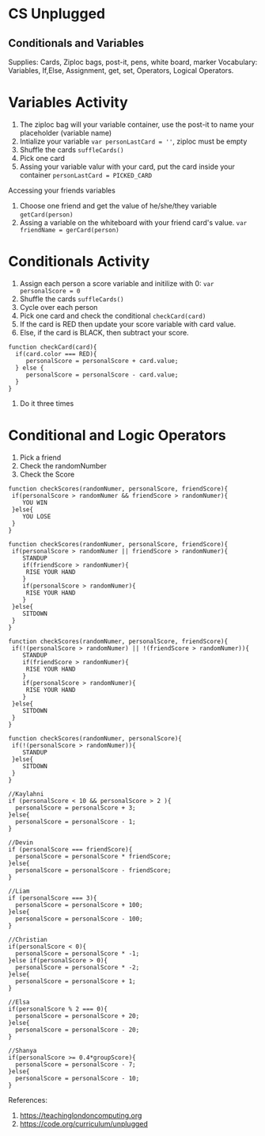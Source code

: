 # CS Unplugged 
## Conditionals and Variables

Supplies: Cards, Ziploc bags, post-it, pens, white board, marker
Vocabulary: Variables, If,Else, Assignment, get, set, Operators, Logical Operators.


# Variables Activity

1. The ziploc bag will your variable container, use the post-it to name your placeholder (variable name)
1. Intialize your variable `var personLastCard = ''`, ziploc must be empty
1. Shuffle the cards `suffleCards()`
1. Pick one card
1. Assing your variable valur with your card, put the card inside your container `personLastCard = PICKED_CARD`

Accessing your friends variables 

1. Choose one friend and get the value of he/she/they variable `getCard(person)`
1. Assing a variable on the whiteboard with your friend card's value. `var friendName = gerCard(person)`


# Conditionals Activity

1. Assign each person a score variable and initilize with 0: `var personalScore = 0`
1. Shuffle the cards `suffleCards()`
1. Cycle over each person 
1. Pick one card and check the conditional `checkCard(card)`
1. If the card is RED then update your score variable with card value.
1. Else, if the card is BLACK, then subtract your score.

```
function checkCard(card){
  if(card.color === RED){
     personalScore = personalScore + card.value;
  } else {
     personalScore = personalScore - card.value;
  }
}
```

1. Do it three times


# Conditional and Logic Operators


1. Pick a friend
1. Check the randomNumber
1. Check the Score
```
function checkScores(randomNumer, personalScore, friendScore){
 if(personalScore > randomNumer && friendScore > randomNumer){
    YOU WIN
 }else{
    YOU LOSE 
 }
}
```



```
function checkScores(randomNumer, personalScore, friendScore){
 if(personalScore > randomNumer || friendScore > randomNumer){
    STANDUP
    if(friendScore > randomNumer){
     RISE YOUR HAND
    }
    if(personalScore > randomNumer){
     RISE YOUR HAND
    }
 }else{
    SITDOWN
 }
}
```

```
function checkScores(randomNumer, personalScore, friendScore){
 if(!(personalScore > randomNumer) || !(friendScore > randomNumer)){
    STANDUP
    if(friendScore > randomNumer){
     RISE YOUR HAND
    }
    if(personalScore > randomNumer){
     RISE YOUR HAND
    }
 }else{
    SITDOWN
 }
}
```

```
function checkScores(randomNumer, personalScore){
 if(!(personalScore > randomNumer)){
    STANDUP
 }else{
    SITDOWN
 }
}
```

```
//Kaylahni
if (personalScore < 10 && personalScore > 2 ){
  personalScore = personalScore + 3;
}else{
  personalScore = personalScore - 1;
}

//Devin
if (personalScore === friendScore){
  personalScore = personalScore * friendScore;
}else{
  personalScore = personalScore - friendScore;
}

//Liam
if (personalScore === 3){
  personalScore = personalScore + 100;
}else{
  personalScore = personalScore - 100;
}

//Christian
if(personalScore < 0){
  personalScore = personalScore * -1;
}else if(personalScore > 0){
  personalScore = personalScore * -2;
}else{
  personalScore = personalScore + 1;
}

//Elsa
if(personalScore % 2 === 0){
  personalScore = personalScore + 20;
}else{
  personalScore = personalScore - 20;
}

//Shanya
if(personalScore >= 0.4*groupScore){
  personalScore = personalScore - 7;
}else{
  personalScore = personalScore - 10;
}

```


References:

1. https://teachinglondoncomputing.org
1. https://code.org/curriculum/unplugged

